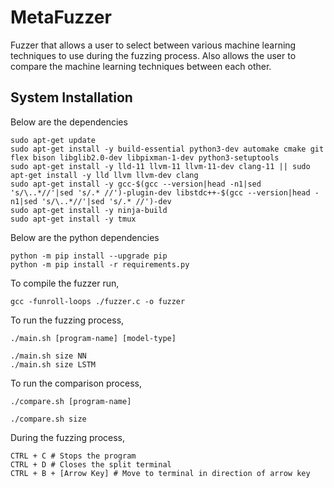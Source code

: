 # MetaFuzzer

Fuzzer that allows a user to select between various machine learning techniques to use during the fuzzing process. Also allows the user to compare the machine learning techniques between each other.

## System Installation

Below are the dependencies

```
sudo apt-get update
sudo apt-get install -y build-essential python3-dev automake cmake git flex bison libglib2.0-dev libpixman-1-dev python3-setuptools
sudo apt-get install -y lld-11 llvm-11 llvm-11-dev clang-11 || sudo apt-get install -y lld llvm llvm-dev clang
sudo apt-get install -y gcc-$(gcc --version|head -n1|sed 's/\..*//'|sed 's/.* //')-plugin-dev libstdc++-$(gcc --version|head -n1|sed 's/\..*//'|sed 's/.* //')-dev
sudo apt-get install -y ninja-build 
sudo apt-get install -y tmux
```

Below are the python dependencies

```
python -m pip install --upgrade pip
python -m pip install -r requirements.py
```

To compile the fuzzer run,

```
gcc -funroll-loops ./fuzzer.c -o fuzzer

```

To run the fuzzing process,

```
./main.sh [program-name] [model-type]

./main.sh size NN
./main.sh size LSTM
```

To run the comparison process,
```
./compare.sh [program-name]

./compare.sh size
```


During the fuzzing process,

```
CTRL + C # Stops the program
CTRL + D # Closes the split terminal
CTRL + B + [Arrow Key] # Move to terminal in direction of arrow key
```
